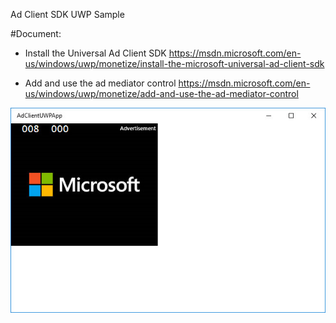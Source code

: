 Ad Client SDK UWP Sample

#Document:
- Install the Universal Ad Client SDK
https://msdn.microsoft.com/en-us/windows/uwp/monetize/install-the-microsoft-universal-ad-client-sdk

- Add and use the ad mediator control
https://msdn.microsoft.com/en-us/windows/uwp/monetize/add-and-use-the-ad-mediator-control

![alt text][screenshot]

[screenshot]: ../img/AdClientUWPApp.jpg "screenshot"